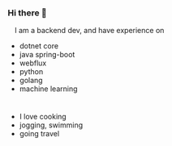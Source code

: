 ### Hi there 👋

<a href="URL_REDIRECT" target="blank"><img align="center" src="https://user-images.githubusercontent.com/6279298/160853212-6a4f9a8b-3b9e-4be8-af85-3a93da23c8e2.svg" height="10" /></a> I am a backend dev, and have experience on
 * dotnet core
 * java spring-boot
 * webflux
 * python
 * golang
 * machine learning

<a href="URL_REDIRECT" target="blank"><img align="center" src="https://user-images.githubusercontent.com/6279298/160854145-768df47a-f112-42c4-8e6c-9b53510623f7.svg" height="10" /></a>
 * I love cooking
 * jogging, swimming
 * going travel
